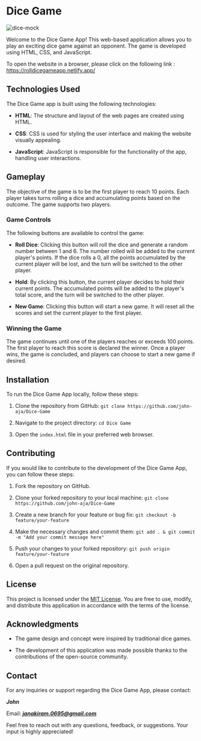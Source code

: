 # Dice Game

![dice-mock](https://github.com/john-aja/Dice-Game/assets/95049418/08000a00-fb95-4831-a229-67a09c45c7c9)

Welcome to the Dice Game App! This web-based application allows you to play an exciting dice game against an opponent. The game is developed using HTML, CSS, and JavaScript.

To open the website in a browser, please click on the following link : https://rolldicegameapp.netlify.app/

## Technologies Used

The Dice Game app is built using the following technologies:

- **HTML**: The structure and layout of the web pages are created using HTML.

- **CSS**: CSS is used for styling the user interface and making the website visually appealing.

- **JavaScript**: JavaScript is responsible for the functionality of the app, handling user interactions.

## Gameplay

The objective of the game is to be the first player to reach 10 points. Each player takes turns rolling a dice and accumulating points based on the outcome. The game supports two players.

### Game Controls

The following buttons are available to control the game:

- **Roll Dice**: Clicking this button will roll the dice and generate a random number between 1 and 6. The number rolled will be added to the current player's points. If the dice rolls a 0, all the points accumulated by the current player will be lost, and the turn will be switched to the other player.

- **Hold**: By clicking this button, the current player decides to hold their current points. The accumulated points will be added to the player's total score, and the turn will be switched to the other player.

- **New Game**: Clicking this button will start a new game. It will reset all the scores and set the current player to the first player.

### Winning the Game

The game continues until one of the players reaches or exceeds 100 points. The first player to reach this score is declared the winner. Once a player wins, the game is concluded, and players can choose to start a new game if desired.

## Installation

To run the Dice Game App locally, follow these steps:

1. Clone the repository from GitHub: `git clone https://github.com/john-aja/Dice-Game`

2. Navigate to the project directory: `cd Dice Game`

3. Open the `index.html` file in your preferred web browser.

## Contributing

If you would like to contribute to the development of the Dice Game App, you can follow these steps:

1. Fork the repository on GitHub.

2. Clone your forked repository to your local machine: `git clone https://github.com/john-aja/Dice-Game`

3. Create a new branch for your feature or bug fix: `git checkout -b feature/your-feature`

4. Make the necessary changes and commit them: `git add . & git commit -m "Add your commit message here"`

5. Push your changes to your forked repository: `git push origin feature/your-feature`

6. Open a pull request on the original repository.

## License

This project is licensed under the [MIT License](LICENSE). You are free to use, modify, and distribute this application in accordance with the terms of the license.

## Acknowledgments

- The game design and concept were inspired by traditional dice games.

- The development of this application was made possible thanks to the contributions of the open-source community.

## Contact

For any inquiries or support regarding the Dice Game App, please contact:

**_John_**

Email: ***janakiram.0695@gmail.com***

Feel free to reach out with any questions, feedback, or suggestions. Your input is highly appreciated!
